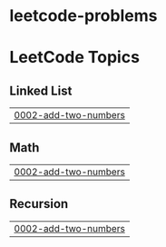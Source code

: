 # leetcode-problems
<!---LeetCode Topics Start-->
# LeetCode Topics
## Linked List
|  |
| ------- |
| [0002-add-two-numbers](https://github.com/Mrjaveed01/leetcode-problems/tree/master/0002-add-two-numbers) |
## Math
|  |
| ------- |
| [0002-add-two-numbers](https://github.com/Mrjaveed01/leetcode-problems/tree/master/0002-add-two-numbers) |
## Recursion
|  |
| ------- |
| [0002-add-two-numbers](https://github.com/Mrjaveed01/leetcode-problems/tree/master/0002-add-two-numbers) |
<!---LeetCode Topics End-->
